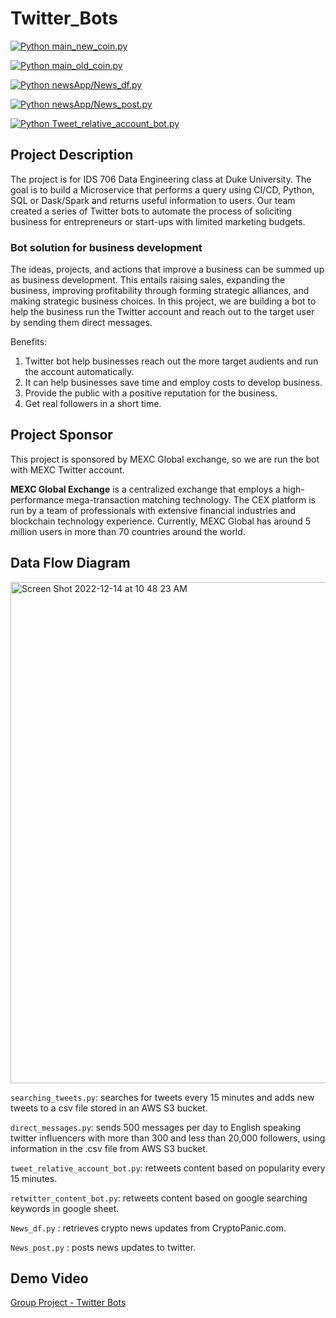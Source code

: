 # Twitter_Bots
[![Python main_new_coin.py](https://github.com/ScottLL/Twitter_search_bot/actions/workflows/main_new_coin.yml/badge.svg)](https://github.com/ScottLL/Twitter_search_bot/actions/workflows/main_new_coin.yml)

[![Python main_old_coin.py](https://github.com/ScottLL/Twitter_search_bot/actions/workflows/main_old_coin.yml/badge.svg)](https://github.com/ScottLL/Twitter_search_bot/actions/workflows/main_old_coin.yml)

[![Python newsApp/News_df.py](https://github.com/ScottLL/Twitter_search_bot/actions/workflows/News_searching_bot.yml/badge.svg)](https://github.com/ScottLL/Twitter_search_bot/actions/workflows/News_searching_bot.yml)

[![Python newsApp/News_post.py](https://github.com/ScottLL/Twitter_search_bot/actions/workflows/News_post.yml/badge.svg)](https://github.com/ScottLL/Twitter_search_bot/actions/workflows/News_post.yml)

[![Python Tweet_relative_account_bot.py](https://github.com/ScottLL/Twitter_search_bot/actions/workflows/Tweet_relative_account_bot_main.yml/badge.svg)](https://github.com/ScottLL/Twitter_search_bot/actions/workflows/Tweet_relative_account_bot_main.yml)


## Project Description
The project is for IDS 706 Data Engineering class at Duke University. The goal is to build a Microservice that performs a query using CI/CD, Python, SQL or Dask/Spark and returns useful information to users. Our team created a series of Twitter bots to automate the process of soliciting business for entrepreneurs or start-ups with limited marketing budgets. 

### Bot solution for business development
The ideas, projects, and actions that improve a business can be summed up as business development. This entails raising sales, expanding the business, improving profitability through forming strategic alliances, and making strategic business choices. In this project, we are building a bot to help the business run the Twitter account and reach out to the target user by sending them direct messages. 

Benefits:
1. Twitter bot help businesses reach out the more target audients and run the account automatically. 
2. It can help businesses save time and employ costs to develop business. 
3. Provide the public with a positive reputation for the business.
4. Get real followers in a short time. 

## Project Sponsor
This project is sponsored by MEXC Global exchange, so we are run the bot with MEXC Twitter account. 

**MEXC Global Exchange** is a centralized exchange that employs a high-performance mega-transaction matching technology. The CEX platform is run by a team of professionals with extensive financial industries and blockchain technology experience. Currently, MEXC Global has around 5 million users in more than 70 countries around the world.

## Data Flow Diagram

<img width="802" alt="Screen Shot 2022-12-14 at 10 48 23 AM" src="https://user-images.githubusercontent.com/105904149/207643223-6f9427b8-cd5c-4494-b354-84ae22017586.png">

`searching_tweets.py`: searches for tweets every 15 minutes and adds new tweets to a csv file stored in an AWS S3 bucket.

`direct_messages.py`: sends 500 messages per day to English speaking twitter influencers with more than 300 and less than 20,000 followers, using information in the .csv file from AWS S3 bucket.

`tweet_relative_account_bot.py`: retweets content based on popularity every 15 minutes.

`retwitter_content_bot.py`: retweets content based on google searching keywords in google sheet.

`News_df.py` : retrieves crypto news updates from CryptoPanic.com.

`News_post.py` : posts news updates to twitter.


## Demo Video
[Group Project - Twitter Bots]()
